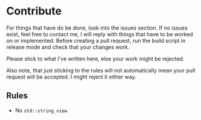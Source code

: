 # Contribute
For things that have do be done, look into the issues section. If no issues exist, feel free to contact me, I will reply with things that have to be worked on or implemented. Before creating a pull request, run the build script in release mode and check that your changes work.

Please stick to what I've written here, else your work might be rejected.

Also note, that just sticking to the rules will not automatically mean your pull request
will be accepted. I might reject it either way.

## Rules
- No `std::string_view`
